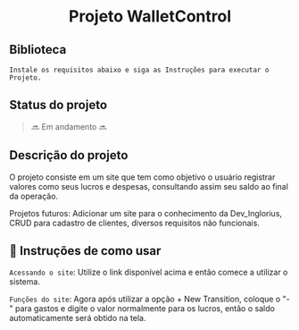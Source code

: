 <h1 align = "center" > Projeto WalletControl </h1>


## Biblioteca ##
```
Instale os requisitos abaixo e siga as Instruções para executar o Projeto.
```





## Status do projeto 
> :soon: Em andamento :soon:


## Descrição do projeto 

O projeto consiste em um site que tem como objetivo o usuário registrar valores como seus lucros e despesas, consultando assim seu saldo ao final da operação.

Projetos futuros: Adicionar um site para o conhecimento da Dev_Inglorius, CRUD para cadastro de clientes, diversos requisitos não funcionais.

## :hammer: Instruções de como usar

`Acessando o site`: Utilize o link disponível acima e então comece a utilizar o sistema.

`Funções do site`: Agora após utilizar a opção + New Transition, coloque o "-" para gastos e digite o valor normalmente para os lucros, então o saldo automaticamente será obtido na tela.


##
